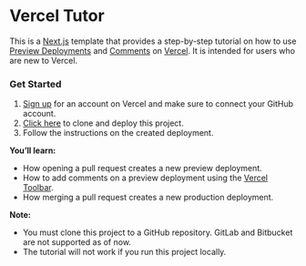 # Vercel Tutor

This is a [Next.js](https://nextjs.org/?utm_source=vercel-tutor&utm_medium=readme&utm_campaign=vercel-tutor) template that provides a step-by-step tutorial on how to use [Preview Deployments](https://vercel.com/docs/deployments/preview-deployments?utm_source=vercel-tutor&utm_medium=readme&utm_campaign=vercel-tutor) and [Comments](https://vercel.com/docs/workflow-collaboration/comments?utm_source=vercel-tutor&utm_medium=readme&utm_campaign=vercel-tutor) on [Vercel](https://vercel.com?utm_source=vercel-tutor&utm_medium=readme&utm_campaign=vercel-tutor). It is intended for users who are new to Vercel.

### Get Started

1. [Sign up](https://vercel.com/signup?utm_source=vercel-tutor&utm_medium=readme&utm_campaign=vercel-tutor) for an account on Vercel and make sure to connect your GitHub account.
2. [Click here](https://vercel.com/new/clone?from=templates&project-name=Vercel+Tutor&repository-name=vercel-tutor&repository-url=https%3A%2F%2Fgithub.com%2Fvercel%2Fexamples%2Ftree%2Fmain%2Fvercel-tutor&utm_source=vercel-tutor&utm_medium=readme&utm_campaign=vercel-tutor) to clone and deploy this project.
3. Follow the instructions on the created deployment.

**You’ll learn:**

- How opening a pull request creates a new preview deployment.
- How to add comments on a preview deployment using the [Vercel Toolbar](https://vercel.com/docs/workflow-collaboration/vercel-toolbar?utm_source=vercel-tutor&utm_medium=readme&utm_campaign=vercel-tutor).
- How merging a pull request creates a new production deployment.

**Note:**

- You must clone this project to a GitHub repository. GitLab and Bitbucket are not supported as of now.
- The tutorial will not work if you run this project locally.
